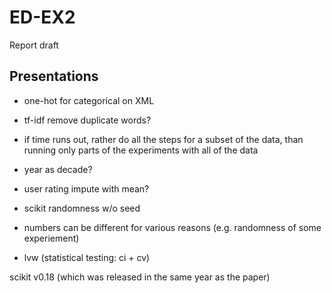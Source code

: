 # ED-EX2

Report draft

## Presentations

- one-hot for categorical on XML
- tf-idf remove duplicate words?

- if time runs out, rather do all the steps for a subset of the data, than running only parts of the experiments with all of the data

- year as decade?
- user rating impute with mean?

- scikit randomness w/o seed 


- numbers can be different for various reasons (e.g. randomness of some experiement)

- lvw (statistical testing: ci + cv)


scikit v0.18 (which was released in the same year as the paper)
